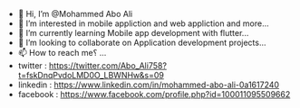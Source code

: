 - 👋 Hi, I’m @Mohammed Abo Ali
- 👀 I’m interested in mobile appliction and web appliction and more...
- 🌱 I’m currently learning Mobile app development with flutter...
- 💞️ I’m looking to collaborate on Application development projects...
- 📫 How to reach me؟ ...
- twitter  : https://twitter.com/Abo_Ali758?t=fskDnqPvdoLMD0O_LBWNHw&s=09
- linkedin : https://www.linkedin.com/in/mohammed-abo-ali-0a1617240
- facebook : https://www.facebook.com/profile.php?id=100011095509662


<!---
Qisar7/Qisar7 is a ✨ special ✨ repository because its `README.md` (this file) appears on your GitHub profile.
You can click the Preview link to take a look at your changes.
--->
